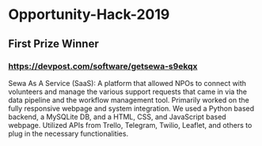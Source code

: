 # Opportunity-Hack-2019

## First Prize Winner

### https://devpost.com/software/getsewa-s9ekqx

Sewa As A Service (SaaS): A platform that allowed NPOs to connect with volunteers and manage the various support requests that
came in via the data pipeline and the workflow management tool. Primarily worked on the fully responsive webpage and system
integration. We used a Python based backend, a MySQLite DB, and a HTML, CSS, and JavaScript based webpage. Utilized APIs from
Trello, Telegram, Twilio, Leaflet, and others to plug in the necessary functionalities.
